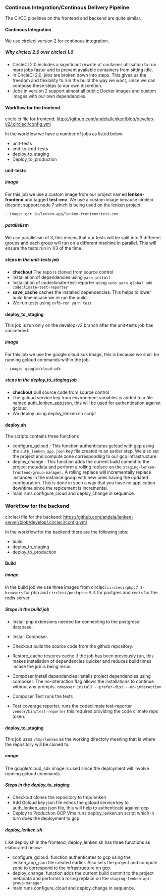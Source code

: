 ### Continous Integration/Continous Delivery Pipeline
The CI/CD pipelines on the frontend and backend are quite similar.

#### Continous Integration 
We use circleci version 2 for continous integration. 
##### Why circleci 2.0 over circleci 1.0
- CircleCI 2.0 includes a significant rewrite of container utilisation to run more jobs faster and to prevent available containers from sitting idle.
- In CircleCI 2.0, jobs are broken down into steps. This gives us the freedom and flexibility to run the build the way we want, since we can compose these steps to our own discretion.
- Jobs in version 2 support almost all public Docker images and custom images with our own dependencies.

#### Workflow for the frontend

circle ci file for frontend: <https://github.com/andela/lenken/blob/develop-v2/.circleci/config.yml>

In the workflow we have a number of jobs as listed below

- unit-tests
- end-to-end-tests
- deploy\_to\_staging
- Deploy\_to\_production

#### unit-tests

##### image
For this job we use a custom image from our project named **lenken-frontend** and tagged **test-env**. We use a custom image because circleci doesnot support node 7 which is being used on the lenken project.
	
	- image: gcr.io/lenken-app/lenken-frontend:test-env
##### parallelism
We use parallelism of 3, this means that our tests will be split into 3 different groups and each group will run on a different machine in parallel. This will ensure the tests run in 1/3 of the time.

##### steps in the unit-tests job

- **checkout** The repo is cloned from source control
- Installation of dependencies using `yarn install`
- Installation of codeclimate-test-reporter using `sudo yarn global add codeclimate-test-reporter`
- **save_cache** caches the installed dependencies. This helps to lower build time incase we re run the build.
- We run tests using `xvfb-run yarn test`

#### deploy\_to\_staging
This job is run only on the develop-v2 branch after the unit-tests job has succeeded.

##### image
For this job we use the google cloud sdk image, this is because we shall be running gcloud commands within the job.

```- image: google/cloud-sdk```

##### steps in the deploy\_to\_staging job
- **checkout** pull source code from source control
- The gcloud service key from environment variables is added to a file named auth\_lenken\_app.json, this will be used for authentication against gcloud.
- We deploy using deploy_lenken.sh script

#### deploy.sh 

The scripts contains three functions

- configure_gcloud : This function authenticates gcloud with gcp using the `auth_lenken_app.json` key file created in an earlier step. We also set the project and compute zone corresponding to our gcp infrastructure.
- deploy_change : This function adds the current build commit to the project metadata and perform a rolling replace on the `staging-lenken-frontend-group-manager.` A rolling replace will incrementally replace instances in the instance group with new ones having the updated configuration. This is done in such a way that you have no application downtime since the replcement is incremental.
- main runs configure_cloud and deploy_change in sequence.

### Workflow for the backend

circleci file for the backend: <https://github.com/andela/lenken-server/blob/develop/.circleci/config.yml>

In the workflow for the backend there are the following jobs:

- build
- deploy\_to\_staging
- deploy\_to\_production

#### Build

##### Image
In the build job we use three images from circleci `circleci/php:7.1-browsers` for php and `circleci/postgres:9.6` for postgres and `redis` for the redis server.

##### Steps in the build job 
- Install php extensions needed for connecting to the postgresql database.
- Install Composer.
- Checkout pulls the source code from the github repository.
-  Restore_cache restores cache if the job has been previously run, this makes installation of dependencies quicker and reduces build times incase the job is being rerun.
-  Composer install dependencies installs project dependencies using composer. The no-interaction flag allows the installations to continue without any prompts. `composer install --prefer-dist --no-interaction`

-   Composer Test runs the tests
-   Test coverage reporter, runs the codeclimate test-reporter `vendor/bin/test-reporter` this requires providing the code climate repo token.

#### deploy\_to\_staging
This job uses `/tmp/lenken` as the working directory meaning that is where the repository will be cloned to.

##### image
The google/cloud_sdk image is used since the deployment will involve running gcloud commands.

##### Steps in the deploy\_to\_staging
- Checkout clones the repository to tmp/lenken
- Add Gcloud key json file echos the gcloud service key to auth_lenken_app json file, this will help to authenticate against gcp
- Deploy to Production GCP Vms runs deploy_lenken.sh script which in turn does the deployment to gcp.

##### deploy_lenken.sh
Like deploy.sh in the frontend, deploy_lenken.sh has three functions as elaborated below:

- configure_gcloud: function authenticates to gcp using the lenken_app_json file created earlier. Also sets the project and compute zone to correspond to the infrastructure on gcp.
- deploy_change: function adds the current build commit to the project metadata and performs a rolling replace on the `staging-lenken-api-group-manager` 
- main runs configure\_cloud and deploy\_change in sequence.
